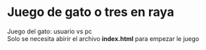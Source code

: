 # Juego de gato o tres en raya
Juego del gato: usuario vs pc <br/>
Solo se necesita abirir el archivo **index.html** para empezar le juego
